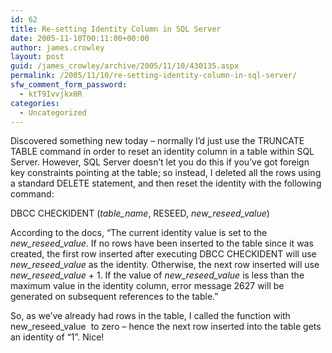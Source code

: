 ```yaml
---
id: 62
title: Re-setting Identity Column in SQL Server
date: 2005-11-10T00:11:00+00:00
author: james.crowley
layout: post
guid: /james_crowley/archive/2005/11/10/430135.aspx
permalink: /2005/11/10/re-setting-identity-column-in-sql-server/
sfw_comment_form_password:
  - ktT9Ivvjkx0R
categories:
  - Uncategorized
---
```

Discovered something new today &#8211; normally I&#8217;d just use the TRUNCATE TABLE command in order to reset an identity column in a table within SQL Server. However, SQL Server doesn&#8217;t let you do this if you&#8217;ve got foreign key constraints pointing at the table; so instead, I deleted all the rows using a standard DELETE statement, and then reset the identity with the following command:

DBCC CHECKIDENT (_table_name_, RESEED, _new\_reseed\_value_)

According to the docs, &#8220;The current identity value is set to the _new\_reseed\_value_. If no rows have been inserted to the table since it was created, the first row inserted after executing DBCC CHECKIDENT will use _new\_reseed\_value_ as the identity. Otherwise, the next row inserted will use _new\_reseed\_value_ + 1. If the value of _new\_reseed\_value_ is less than the maximum value in the identity column, error message 2627 will be generated on subsequent references to the table.&#8221;

So, as we&#8217;ve already had rows in the table, I called the function with new\_reseed\_value&nbsp; to zero &#8211; hence the next row inserted into the table gets an identity of &#8220;1&#8221;. Nice!